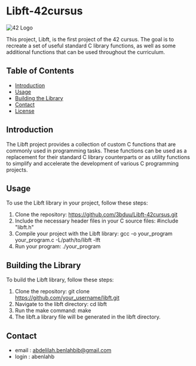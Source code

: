 # Libft-42cursus
![42 Logo](https://www.42.fr/wp-content/themes/42/images/42_logo_black.svg)

This project, Libft, is the first project of the 42 cursus. The goal is to recreate a set of useful standard C library functions, as well as some additional functions that can be used throughout the curriculum.

## Table of Contents
- [Introduction](#introduction)
- [Usage](#usage)
- [Building the Library](#building-the-library)
- [Contact](#contact)
- [License](#license)

## Introduction

The Libft project provides a collection of custom C functions that are commonly used in programming tasks. These functions can be used as a replacement for their standard C library counterparts or as utility functions to simplify and accelerate the development of various C programming projects.

## Usage

To use the Libft library in your project, follow these steps:

1. Clone the repository: https://github.com/3bduu/Libft-42cursus.git
2. Include the necessary header files in your C source files: #include "libft.h"
3. Compile your project with the Libft library: gcc -o your_program your_program.c -L/path/to/libft -lft
4. Run your program: ./your_program

## Building the Library

To build the Libft library, follow these steps:
1. Clone the repository:
 git clone https://github.com/your_username/libft.git
2. Navigate to the libft directory:
  cd libft
3. Run the make command:
  make
4. The libft.a library file will be generated in the libft directory.

## Contact
* email : abdelilah.benlahbib@gmail.com
* login : abenlahb
